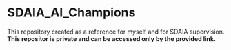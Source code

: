 # SDAIA_AI_Champions

This repository created as a reference for myself and for SDAIA supervision.
**This repositor is private and can be accessed only by the provided link.**

